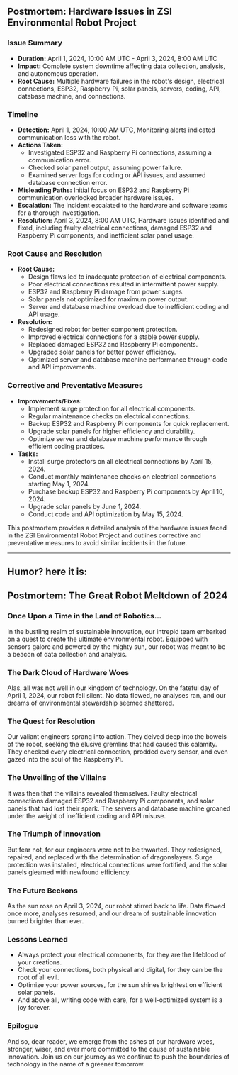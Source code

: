 ## Postmortem: Hardware Issues in ZSI Environmental Robot Project

### Issue Summary

- **Duration:** April 1, 2024, 10:00 AM UTC - April 3, 2024, 8:00 AM UTC
- **Impact:** Complete system downtime affecting data collection, analysis, and autonomous operation.
- **Root Cause:** Multiple hardware failures in the robot's design, electrical connections, ESP32, Raspberry Pi, solar panels, servers, coding, API, database machine, and connections.
  
### Timeline

- **Detection:** April 1, 2024, 10:00 AM UTC, Monitoring alerts indicated communication loss with the robot.
- **Actions Taken:**
  - Investigated ESP32 and Raspberry Pi connections, assuming a communication error.
  - Checked solar panel output, assuming power failure.
  - Examined server logs for coding or API issues, and assumed database connection error.
- **Misleading Paths:** Initial focus on ESP32 and Raspberry Pi communication overlooked broader hardware issues.
- **Escalation:** The Incident escalated to the hardware and software teams for a thorough investigation.
- **Resolution:** April 3, 2024, 8:00 AM UTC, Hardware issues identified and fixed, including faulty electrical connections, damaged ESP32 and Raspberry Pi components, and inefficient solar panel usage.
  
### Root Cause and Resolution

- **Root Cause:** 
  - Design flaws led to inadequate protection of electrical components.
  - Poor electrical connections resulted in intermittent power supply.
  - ESP32 and Raspberry Pi damage from power surges.
  - Solar panels not optimized for maximum power output.
  - Server and database machine overload due to inefficient coding and API usage.
- **Resolution:** 
  - Redesigned robot for better component protection.
  - Improved electrical connections for a stable power supply.
  - Replaced damaged ESP32 and Raspberry Pi components.
  - Upgraded solar panels for better power efficiency.
  - Optimized server and database machine performance through code and API improvements.

### Corrective and Preventative Measures

- **Improvements/Fixes:**
  - Implement surge protection for all electrical components.
  - Regular maintenance checks on electrical connections.
  - Backup ESP32 and Raspberry Pi components for quick replacement.
  - Upgrade solar panels for higher efficiency and durability.
  - Optimize server and database machine performance through efficient coding practices.
- **Tasks:**
  - Install surge protectors on all electrical connections by April 15, 2024.
  - Conduct monthly maintenance checks on electrical connections starting May 1, 2024.
  - Purchase backup ESP32 and Raspberry Pi components by April 10, 2024.
  - Upgrade solar panels by June 1, 2024.
  - Conduct code and API optimization by May 15, 2024.

This postmortem provides a detailed analysis of the hardware issues faced in the ZSI Environmental Robot Project and outlines corrective and preventative measures to avoid similar incidents in the future.

---
## Humor? here it is:

## Postmortem: The Great Robot Meltdown of 2024

### Once Upon a Time in the Land of Robotics...

In the bustling realm of sustainable innovation, our intrepid team embarked on a quest to create the ultimate environmental robot. Equipped with sensors galore and powered by the mighty sun, our robot was meant to be a beacon of data collection and analysis.

### The Dark Cloud of Hardware Woes

Alas, all was not well in our kingdom of technology. On the fateful day of April 1, 2024, our robot fell silent. No data flowed, no analyses ran, and our dreams of environmental stewardship seemed shattered.

### The Quest for Resolution

Our valiant engineers sprang into action. They delved deep into the bowels of the robot, seeking the elusive gremlins that had caused this calamity. They checked every electrical connection, prodded every sensor, and even gazed into the soul of the Raspberry Pi.

### The Unveiling of the Villains

It was then that the villains revealed themselves. Faulty electrical connections damaged ESP32 and Raspberry Pi components, and solar panels that had lost their spark. The servers and database machine groaned under the weight of inefficient coding and API misuse.

### The Triumph of Innovation

But fear not, for our engineers were not to be thwarted. They redesigned, repaired, and replaced with the determination of dragonslayers. Surge protection was installed, electrical connections were fortified, and the solar panels gleamed with newfound efficiency.

### The Future Beckons

As the sun rose on April 3, 2024, our robot stirred back to life. Data flowed once more, analyses resumed, and our dream of sustainable innovation burned brighter than ever.

### Lessons Learned

- Always protect your electrical components, for they are the lifeblood of your creations.
- Check your connections, both physical and digital, for they can be the root of all evil.
- Optimize your power sources, for the sun shines brightest on efficient solar panels.
- And above all, writing code with care, for a well-optimized system is a joy forever.

### Epilogue

And so, dear reader, we emerge from the ashes of our hardware woes, stronger, wiser, and ever more committed to the cause of sustainable innovation. Join us on our journey as we continue to push the boundaries of technology in the name of a greener tomorrow.

